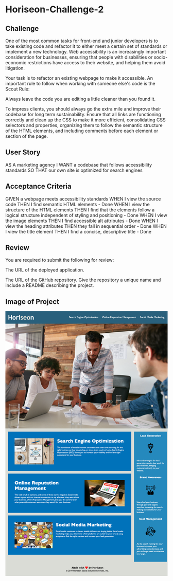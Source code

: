 # Horiseon-Challenge-2

## Challenge 
One of the most common tasks for front-end and junior developers is to take existing code and refactor it to either meet a certain set of standards or implement a new technology. Web accessibility is an increasingly important consideration for businesses, ensuring that people with disabilities or socio-economic restrictions have access to their website, and helping them avoid litigation.

Your task is to refactor an existing webpage to make it accessible. An important rule to follow when working with someone else's code is the Scout Rule:

Always leave the code you are editing a little cleaner than you found it.

To impress clients, you should always go the extra mile and improve their codebase for long term sustainability. Ensure that all links are functioning correctly and clean up the CSS to make it more efficient, consolidating CSS selectors and properties, organizing them to follow the semantic structure of the HTML elements, and including comments before each element or section of the page.

## User Story
AS A marketing agency
I WANT a codebase that follows accessibility standards
SO THAT our own site is optimized for search engines

## Acceptance Criteria
GIVEN a webpage meets accessibility standards
WHEN I view the source code
THEN I find semantic HTML elements - Done
WHEN I view the structure of the HTML elements
THEN I find that the elements follow a logical structure independent of styling and positioning - Done
WHEN I view the image elements
THEN I find accessible alt attributes - Done
WHEN I view the heading attributes
THEN they fall in sequential order - Done
WHEN I view the title element
THEN I find a concise, descriptive title - Done

## Review
You are required to submit the following for review:

The URL of the deployed application.

The URL of the GitHub repository. Give the repository a unique name and include a README describing the project.

## Image of Project 
![Horiseon Screenshot](assets/images/Horiseon%20Ch2%20Img.png)
